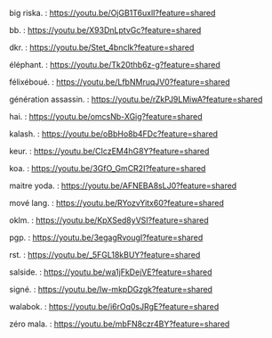 big riska. : https://youtu.be/OjGB1T6uxlI?feature=shared

bb. : https://youtu.be/X93DnLptvGc?feature=shared

dkr. : https://youtu.be/Stet_4bnclk?feature=shared

éléphant. : https://youtu.be/Tk20thb6z-g?feature=shared

félixéboué. : https://youtu.be/LfbNMruqJV0?feature=shared

génération assassin. : https://youtu.be/rZkPJ9LMiwA?feature=shared

hai. : https://youtu.be/omcsNb-XGig?feature=shared

kalash. : https://youtu.be/oBbHo8b4FDc?feature=shared

keur. : https://youtu.be/CIczEM4hG8Y?feature=shared

koa. : https://youtu.be/3GfO_GmCR2I?feature=shared

maitre yoda. : https://youtu.be/AFNEBA8sLJ0?feature=shared

mové lang. : https://youtu.be/RYozvYitx60?feature=shared

oklm. : https://youtu.be/KpXSed8yVSI?feature=shared

pgp. : https://youtu.be/3egagRvougI?feature=shared

rst. : https://youtu.be/_5FGL18kBUY?feature=shared

salside. : https://youtu.be/wa1jFkDejVE?feature=shared

signé. : https://youtu.be/Iw-mkpDGzgk?feature=shared

walabok. : https://youtu.be/i6rOq0sJRgE?feature=shared

zéro mala. : https://youtu.be/mbFN8czr4BY?feature=shared

